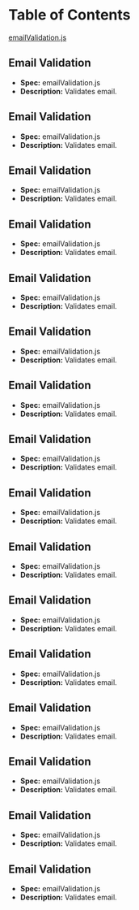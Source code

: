 # Table of Contents
[emailValidation.js](#email2)

## <a name="email"></a> Email Validation
- **Spec:** emailValidation.js
- **Description:** Validates email.

## <a name="email"></a> Email Validation
- **Spec:** emailValidation.js
- **Description:** Validates email.
## <a name="email"></a> Email Validation
- **Spec:** emailValidation.js
- **Description:** Validates email.
## <a name="email"></a> Email Validation
- **Spec:** emailValidation.js
- **Description:** Validates email.
## <a name="email"></a> Email Validation
- **Spec:** emailValidation.js
- **Description:** Validates email.
## <a name="email"></a> Email Validation
- **Spec:** emailValidation.js
- **Description:** Validates email.
## <a name="email"></a> Email Validation
- **Spec:** emailValidation.js
- **Description:** Validates email.
## <a name="email"></a> Email Validation
- **Spec:** emailValidation.js
- **Description:** Validates email.
## <a name="email"></a> Email Validation
- **Spec:** emailValidation.js
- **Description:** Validates email.
## <a name="email"></a> Email Validation
- **Spec:** emailValidation.js
- **Description:** Validates email.
## <a name="email"></a> Email Validation
- **Spec:** emailValidation.js
- **Description:** Validates email.
## <a name="email"></a> Email Validation
- **Spec:** emailValidation.js
- **Description:** Validates email.
## <a name="email"></a> Email Validation
- **Spec:** emailValidation.js
- **Description:** Validates email.
## <a name="email"></a> Email Validation
- **Spec:** emailValidation.js
- **Description:** Validates email.
## <a name="email"></a> Email Validation
- **Spec:** emailValidation.js
- **Description:** Validates email.
## <a name="email2"></a> Email Validation
- **Spec:** emailValidation.js
- **Description:** Validates email.

